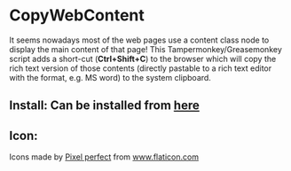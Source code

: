 # CopyWebContent
It seems nowadays most of the web pages use a content class node to display the main content of that page! This Tampermonkey/Greasemonkey script adds a short-cut (**Ctrl+Shift+C**) to the browser which will copy the rich text version of those contents (directly pastable to a rich text editor with the format, e.g. MS word) to the system clipboard.

## Install: Can be installed from [here](https://openuserjs.org/scripts/sowrov/CopyWebContent)

## Icon:
Icons made by [Pixel perfect](https://www.flaticon.com/authors/pixel-perfect) from  www.flaticon.com
